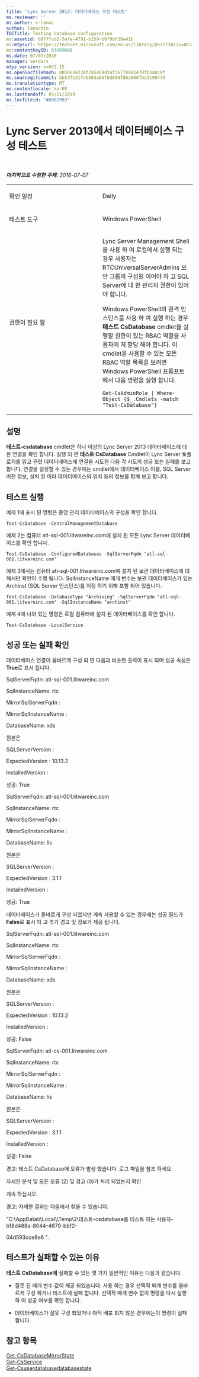 ```yaml
---
title: 'Lync Server 2013: 데이터베이스 구성 테스트'
ms.reviewer: ''
ms.author: v-lanac
author: lanachin
TOCTitle: Testing database configuration
ms:assetid: 60f7fcd2-5efe-4791-b159-b0f9bf39a41b
ms:mtpsurl: https://technet.microsoft.com/en-us/library/Dn727307(v=OCS.15)
ms:contentKeyID: 63969606
ms.date: 07/07/2016
manager: serdars
mtps_version: v=OCS.15
ms.openlocfilehash: 805b62e234f7a5469d3af3677ba81478fb3abc8f
ms.sourcegitcommit: bb53f131fabb03a66f0d000f8ba668fbad190778
ms.translationtype: MT
ms.contentlocale: ko-KR
ms.lasthandoff: 05/11/2019
ms.locfileid: "40982993"
---
```

<div data-xmlns="http://www.w3.org/1999/xhtml">

<div class="topic" data-xmlns="http://www.w3.org/1999/xhtml" data-msxsl="urn:schemas-microsoft-com:xslt" data-cs="http://msdn.microsoft.com/en-us/">

<div data-asp="http://msdn2.microsoft.com/asp">

# <a name="testing-database-configuration-in-lync-server-2013"></a>Lync Server 2013에서 데이터베이스 구성 테스트

</div>

<div id="mainSection">

<div id="mainBody">

<span> </span>

_**마지막으로 수정한 주제:** 2016-07-07_


<table>
<colgroup>
<col style="width: 50%" />
<col style="width: 50%" />
</colgroup>
<tbody>
<tr class="odd">
<td><p>확인 일정</p></td>
<td><p>Daily</p></td>
</tr>
<tr class="even">
<td><p>테스트 도구</p></td>
<td><p>Windows PowerShell</p></td>
</tr>
<tr class="odd">
<td><p>권한이 필요 함</p></td>
<td><p>Lync Server Management Shell을 사용 하 여 로컬에서 실행 되는 경우 사용자는 RTCUniversalServerAdmins 보안 그룹의 구성원 이어야 하 고 SQL Server에 대 한 관리자 권한이 있어야 합니다.</p>
<p>Windows PowerShell의 원격 인스턴스를 사용 하 여 실행 하는 경우 <strong>테스트 CsDatabase</strong> cmdlet을 실행할 권한이 있는 RBAC 역할을 사용자에 게 할당 해야 합니다. 이 cmdlet을 사용할 수 있는 모든 RBAC 역할 목록을 보려면 Windows PowerShell 프롬프트에서 다음 명령을 실행 합니다.</p>
<pre><code>Get-CsAdminRole | Where-Object {$_.Cmdlets -match &quot;Test-CsDatabase&quot;}</code></pre></td>
</tr>
</tbody>
</table>


<div>

## <a name="description"></a>설명

**테스트-csdatabase** cmdlet은 하나 이상의 Lync Server 2013 데이터베이스에 대 한 연결을 확인 합니다. 실행 되 면 **테스트 CsDatabase** Cmdlet이 Lync Server 토폴로지를 읽고 관련 데이터베이스에 연결을 시도한 다음 각 시도의 성공 또는 실패를 보고 합니다. 연결을 설정할 수 있는 경우에는 cmdlet에서 데이터베이스 이름, SQL Server 버전 정보, 설치 된 미러 데이터베이스의 위치 등의 정보를 함께 보고 합니다.

</div>

<div>

## <a name="running-the-test"></a>테스트 실행

예제 1에 표시 된 명령은 중앙 관리 데이터베이스의 구성을 확인 합니다.

    Test-CsDatabase -CentralManagementDatabase

예제 2는 컴퓨터 atl-sql-001.litwareinc.com에 설치 된 모든 Lync Server 데이터베이스를 확인 합니다.

    Test-CsDatabase -ConfiguredDatabases -SqlServerFqdn "atl-sql-001.litwareinc.com"

예제 3에서는 컴퓨터 atl-sql-001.litwareinc.com에 설치 된 보관 데이터베이스에 대해서만 확인이 수행 됩니다. SqlInstanceName 매개 변수는 보관 데이터베이스가 있는 Archinst (SQL Server 인스턴스)를 지정 하기 위해 포함 되어 있습니다.

    Test-CsDatabase -DatabaseType "Archiving" -SqlServerFqdn "atl-sql-001.litwareinc.com" -SqlInstanceName "archinst"

예제 4에 나와 있는 명령은 로컬 컴퓨터에 설치 된 데이터베이스를 확인 합니다.

    Test-CsDatabase -LocalService

</div>

<div>

## <a name="determining-success-or-failure"></a>성공 또는 실패 확인

데이터베이스 연결이 올바르게 구성 되 면 다음과 비슷한 출력이 표시 되며 성공 속성은 **True**로 표시 됩니다.

SqlServerFqdn: atl-sql-001.litwareinc.com

SqlInstanceName: rtc

MirrorSqlServerFqdn :

MirrorSqlInstanceName :

DatabaseName: xds

원본은

SQLServerVersion :

ExpectedVersion : 10.13.2

InstalledVersion :

성공: True

SqlServerFqdn: atl-sql-001.litwareinc.com

SqlInstanceName: rtc

MirrorSqlServerFqdn :

MirrorSqlInstanceName :

DatabaseName: lis

원본은

SQLServerVersion :

ExpectedVersion : 3.1.1

InstalledVersion :

성공: True

데이터베이스가 올바르게 구성 되었지만 계속 사용할 수 있는 경우에는 성공 필드가 **False**로 표시 되 고 추가 경고 및 정보가 제공 됩니다.

SqlServerFqdn: atl-sql-001.litwareinc.com

SqlInstanceName: rtc

MirrorSqlServerFqdn :

MirrorSqlInstanceName :

DatabaseName: xds

원본은

SQLServerVersion :

ExpectedVersion : 10.13.2

InstalledVersion :

성공: False

SqlServerFqdn: atl-cs-001.litwareinc.com

SqlInstanceName: rtc

MirrorSqlServerFqdn :

MirrorSqlInstanceName :

DatabaseName: lis

원본은

SQLServerVersion :

ExpectedVersion : 3.1.1

InstalledVersion :

성공: False

경고: 테스트 CsDatabase에 오류가 발생 했습니다. 로그 파일을 참조 하세요.

자세한 분석 및 모든 오류 (2) 및 경고 (0)가 처리 되었는지 확인

계속 하십시오.

경고: 자세한 결과는 다음에서 찾을 수 있습니다.

"C:\\AppData\\\\\\Local\\\Temp\\2\\테스트-csdatabase를 테스트 하는 사용자-b18d488a-8044-4679-bbf2-

04d593cce8e6 ".

</div>

<div>

## <a name="reasons-why-the-test-might-have-failed"></a>테스트가 실패할 수 있는 이유

**테스트 CsDatabase에** 실패할 수 있는 몇 가지 일반적인 이유는 다음과 같습니다.

  - 잘못 된 매개 변수 값이 제공 되었습니다. 사용 하는 경우 선택적 매개 변수를 올바르게 구성 하거나 테스트에 실패 합니다. 선택적 매개 변수 없이 명령을 다시 실행 하 여 성공 여부를 확인 합니다.

  - 데이터베이스가 잘못 구성 되었거나 아직 배포 되지 않은 경우에는이 명령이 실패 합니다.

</div>

<div>

## <a name="see-also"></a>참고 항목


[Get-CsDatabaseMirrorState](https://docs.microsoft.com/powershell/module/skype/Get-CsDatabaseMirrorState)  
[Get-CsService](https://docs.microsoft.com/powershell/module/skype/Get-CsService)  
[Get-Csuserdatabasedatabasestate](https://docs.microsoft.com/powershell/module/skype/Get-CsUserDatabaseState)  
  

</div>

</div>

<span> </span>

</div>

</div>

</div>


